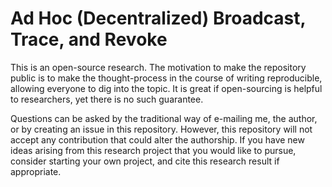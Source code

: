 # Ad Hoc (Decentralized) Broadcast, Trace, and Revoke

This is an open-source research. The motivation to make the repository public is to make the thought-process in the course of writing reproducible, allowing everyone to dig into the topic. It is great if open-sourcing is helpful to researchers, yet there is no such guarantee.

Questions can be asked by the traditional way of e-mailing me, the author, or by creating an issue in this repository. However, this repository will not accept any contribution that could alter the authorship. If you have new ideas arising from this research project that you would like to pursue, consider starting your own project, and cite this research result if appropriate.
